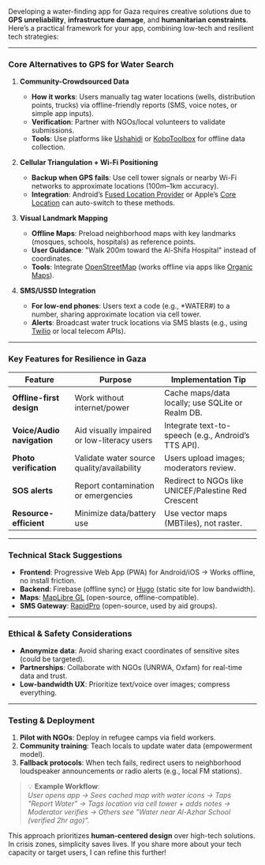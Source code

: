 Developing a water-finding app for Gaza requires creative solutions due to **GPS unreliability**, **infrastructure damage**, and **humanitarian constraints**. Here’s a practical framework for your app, combining low-tech and resilient tech strategies:

---

### **Core Alternatives to GPS for Water Search**
1. **Community-Crowdsourced Data**  
   - **How it works**: Users manually tag water locations (wells, distribution points, trucks) via offline-friendly reports (SMS, voice notes, or simple app inputs).  
   - **Verification**: Partner with NGOs/local volunteers to validate submissions.  
   - **Tools**: Use platforms like [Ushahidi](https://www.ushahidi.com/) or [KoboToolbox](https://www.kobotoolbox.org/) for offline data collection.

2. **Cellular Triangulation + Wi-Fi Positioning**  
   - **Backup when GPS fails**: Use cell tower signals or nearby Wi-Fi networks to approximate locations (100m–1km accuracy).  
   - **Integration**: Android’s [Fused Location Provider](https://developers.google.com/location-context/fused-location-provider) or Apple’s [Core Location](https://developer.apple.com/documentation/corelocation) can auto-switch to these methods.

3. **Visual Landmark Mapping**  
   - **Offline Maps**: Preload neighborhood maps with key landmarks (mosques, schools, hospitals) as reference points.  
   - **User Guidance**: "Walk 200m toward the Al-Shifa Hospital" instead of coordinates.  
   - **Tools**: Integrate [OpenStreetMap](https://www.openstreetmap.org/) (works offline via apps like [Organic Maps](https://organicmaps.app/)).

4. **SMS/USSD Integration**  
   - **For low-end phones**: Users text a code (e.g., *WATER#) to a number, sharing approximate location via cell tower.  
   - **Alerts**: Broadcast water truck locations via SMS blasts (e.g., using [Twilio](https://www.twilio.com/) or local telecom APIs).

---

### **Key Features for Resilience in Gaza**
| **Feature**               | **Purpose**                                  | **Implementation Tip**                              |  
|---------------------------|---------------------------------------------|----------------------------------------------------|  
| **Offline-first design**  | Work without internet/power                 | Cache maps/data locally; use SQLite or Realm DB.   |  
| **Voice/Audio navigation**| Aid visually impaired or low-literacy users | Integrate text-to-speech (e.g., Android’s TTS API).|  
| **Photo verification**    | Validate water source quality/availability  | Users upload images; moderators review.            |  
| **SOS alerts**            | Report contamination or emergencies         | Redirect to NGOs like UNICEF/Palestine Red Crescent|  
| **Resource-efficient**    | Minimize data/battery use                  | Use vector maps (MBTiles), not raster.             |  

---

### **Technical Stack Suggestions**
- **Frontend**: Progressive Web App (PWA) for Android/iOS → Works offline, no install friction.  
- **Backend**: Firebase (offline sync) or [Hugo](https://gohugo.io/) (static site for low bandwidth).  
- **Maps**: [MapLibre GL](https://maplibre.org/) (open-source, offline-compatible).  
- **SMS Gateway**: [RapidPro](https://rapidpro.io/) (open-source, used by aid groups).  

---

### **Ethical & Safety Considerations**
- **Anonymize data**: Avoid sharing exact coordinates of sensitive sites (could be targeted).  
- **Partnerships**: Collaborate with NGOs (UNRWA, Oxfam) for real-time data and trust.  
- **Low-bandwidth UX**: Prioritize text/voice over images; compress everything.  

---

### **Testing & Deployment**
1. **Pilot with NGOs**: Deploy in refugee camps via field workers.  
2. **Community training**: Teach locals to update water data (empowerment model).  
3. **Fallback protocols**: When tech fails, redirect users to neighborhood loudspeaker announcements or radio alerts (e.g., local FM stations).  

> 💡 **Example Workflow**:  
> *User opens app → Sees cached map with water icons → Taps "Report Water" → Tags location via cell tower + adds notes → Moderator verifies → Others see "Water near Al-Azhar School (verified 2hr ago)".*

This approach prioritizes **human-centered design** over high-tech solutions. In crisis zones, simplicity saves lives. If you share more about your tech capacity or target users, I can refine this further!